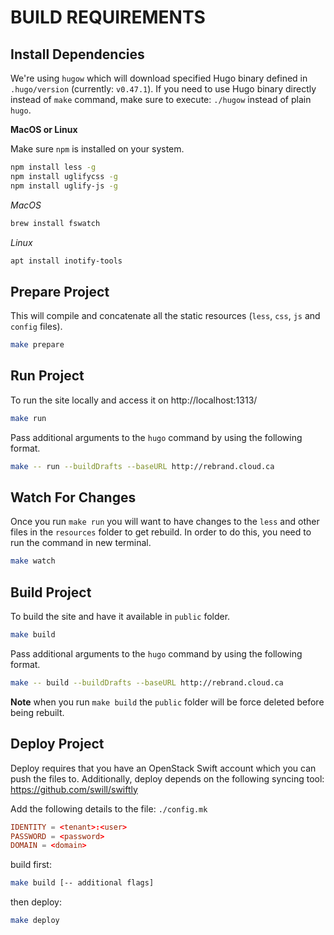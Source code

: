 BUILD REQUIREMENTS
==================

Install Dependencies
--------------------

We're using `hugow` which will download specified Hugo binary defined in `.hugo/version`
(currently: `v0.47.1`). If you need to use Hugo binary directly instead of `make` command,
make sure to execute: `./hugow` instead of plain `hugo`.

**MacOS or Linux**

Make sure `npm` is installed on your system.

```bash
npm install less -g
npm install uglifycss -g
npm install uglify-js -g
```

*MacOS*

```bash
brew install fswatch
```

*Linux*

```bash
apt install inotify-tools
```

Prepare Project
-------------

This will compile and concatenate all the static resources (`less`, `css`, `js` and `config` files).

```bash
make prepare
```

Run Project
-----------

To run the site locally and access it on http://localhost:1313/

```bash
make run
```

Pass additional arguments to the `hugo` command by using the following format.

```bash
make -- run --buildDrafts --baseURL http://rebrand.cloud.ca
```

Watch For Changes
-----------------

Once you run `make run` you will want to have changes to the `less` and other files in the `resources` folder to get rebuild.  In order to do this, you need to run the command in new terminal.

```bash
make watch
```

Build Project
-------------

To build the site and have it available in `public` folder.

```bash
make build
```

Pass additional arguments to the `hugo` command by using the following format.

```bash
make -- build --buildDrafts --baseURL http://rebrand.cloud.ca
```

**Note** when you run `make build` the `public` folder will be force deleted before being rebuilt.

Deploy Project
--------------

Deploy requires that you have an OpenStack Swift account which you can push the files to.  Additionally, deploy depends on the following syncing tool: https://github.com/swill/swiftly

Add the following details to the file: `./config.mk`

```toml
IDENTITY = <tenant>:<user>
PASSWORD = <password>
DOMAIN = <domain>
```

build first:

```bash
make build [-- additional flags]
```

then deploy:

```bash
make deploy
```
